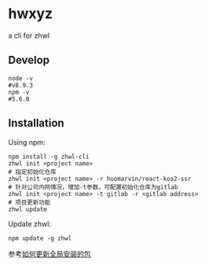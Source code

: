 # hwxyz
a cli for zhwl

## Develop
```shell
node -v
#v8.9.3
npm -v
#5.6.0
```

## Installation

Using npm:

```shell
npm install -g zhwl-cli
zhwl init <project name>
# 指定初始化仓库
zhwl init <project name> -r huomarvin/react-koa2-ssr
# 针对公司内网情况，增加-t参数，可配置初始化仓库为gitlab
zhwl init <project name> -t gitlab -r <gitlab address>
# 项目更新功能
zhwl update
```

Update zhwl:

```shell
npm update -g zhwl
```
参考[如何更新全局安装的包](https://www.npmjs.com.cn/getting-started/updating-global-packages/)









